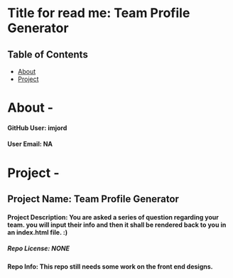 # Title for read me: Team Profile Generator 

  ## Table of Contents

  * [About](#about)
  * [Project](#project)





  # About -

  #### GitHub User: imjord

  #### User Email: NA






  # Project -

  ## Project Name: Team Profile Generator

  #### Project Description: You are asked a series of question regarding your team. you will input their info and then it shall be rendered back to you in an index.html file. :)

  ##### Repo License: NONE

  #### Repo Info: This repo still needs some work on the front end designs. 
